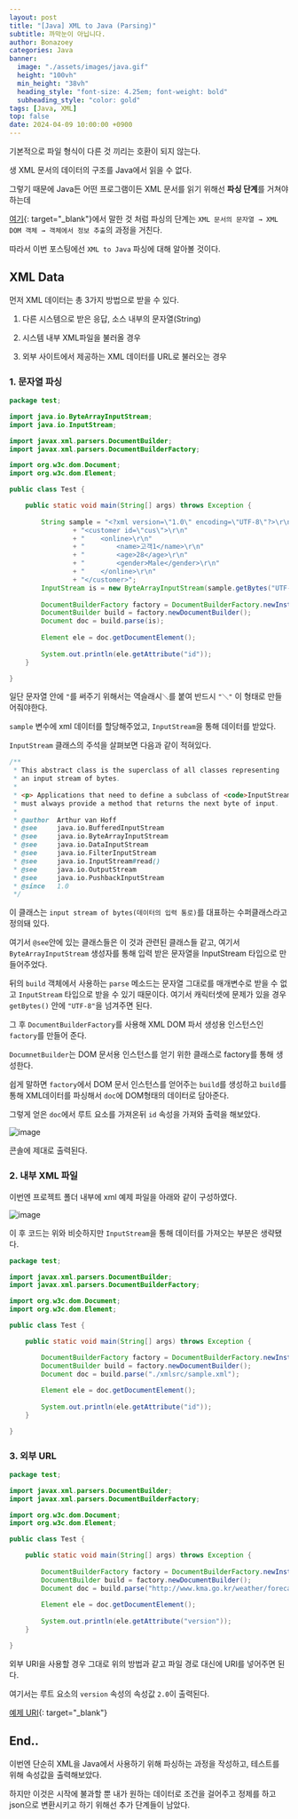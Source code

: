 ```yaml
---
layout: post
title: "[Java] XML to Java (Parsing)"
subtitle: 까막눈이 아닙니다.
author: Bonazoey
categories: Java
banner:
  image: "./assets/images/java.gif"
  height: "100vh"
  min_height: "38vh"
  heading_style: "font-size: 4.25em; font-weight: bold"
  subheading_style: "color: gold"
tags: [Java, XML]
top: false
date: 2024-04-09 10:00:00 +0900
---
```


기본적으로 파일 형식이 다른 것 끼리는 호환이 되지 않는다.

생 XML 문서의 데이터의 구조를 Java에서 읽을 수 없다.

그렇기 때문에 Java든 어떤 프로그램이든 XML 문서를 읽기 위해선 **파싱 단계**를 거쳐야 하는데

[여기](https://bonazoey.github.io/basic/2024/04/05/xml.html){: target="_blank"}에서 말한 것 처럼 파싱의 단계는 `XML 문서의 문자열 → XML DOM 객체 → 객체에서 정보 추출`의 과정을 거친다.

따라서 이번 포스팅에선 `XML to Java` 파싱에 대해 알아볼 것이다.

## XML Data

먼저 XML 데이터는 총 3가지 방법으로 받을 수 있다.

1. 다른 시스템으로 받은 응답, 소스 내부의 문자열(String)

2. 시스템 내부 XML파일을 불러올 경우

3. 외부 사이트에서 제공하는 XML 데이터를 URL로 불러오는 경우

### 1. 문자열 파싱

~~~java
package test;

import java.io.ByteArrayInputStream;
import java.io.InputStream;

import javax.xml.parsers.DocumentBuilder;
import javax.xml.parsers.DocumentBuilderFactory;

import org.w3c.dom.Document;
import org.w3c.dom.Element;

public class Test {

	public static void main(String[] args) throws Exception {
		
		String sample = "<?xml version=\"1.0\" encoding=\"UTF-8\"?>\r\n"
				+ "<customer id=\"cus\">\r\n"
				+ "    <online>\r\n"
				+ "        <name>고객1</name>\r\n"
				+ "        <age>28</age>\r\n"
				+ "        <gender>Male</gender>\r\n"
				+ "    </online>\r\n"
				+ "</customer>";
		InputStream is = new ByteArrayInputStream(sample.getBytes("UTF-8"));
				
		DocumentBuilderFactory factory = DocumentBuilderFactory.newInstance();
		DocumentBuilder build = factory.newDocumentBuilder();
		Document doc = build.parse(is);
		
		Element ele = doc.getDocumentElement();
		
		System.out.println(ele.getAttribute("id"));
	}

}
~~~

일단 문자열 안에 `"`를 써주기 위해서는 역슬래시`＼`를 붙여 반드시 `"＼"` 이 형태로 만들어줘야한다.

`sample` 변수에 xml 데이터를 할당해주었고, `InputStream`을 통해 데이터를 받았다.

`InputStream` 클래스의 주석을 살펴보면 다음과 같이 적혀있다.

~~~java
/**
 * This abstract class is the superclass of all classes representing
 * an input stream of bytes.
 *
 * <p> Applications that need to define a subclass of <code>InputStream</code>
 * must always provide a method that returns the next byte of input.
 *
 * @author  Arthur van Hoff
 * @see     java.io.BufferedInputStream
 * @see     java.io.ByteArrayInputStream
 * @see     java.io.DataInputStream
 * @see     java.io.FilterInputStream
 * @see     java.io.InputStream#read()
 * @see     java.io.OutputStream
 * @see     java.io.PushbackInputStream
 * @since   1.0
 */
~~~

이 클래스는 `input stream of bytes(데이터의 입력 통로)`를 대표하는 수퍼클래스라고 정의돼 있다.

여기서 `@see`안에 있는 클래스들은 이 것과 관련된 클래스들 같고, 여기서 `ByteArrayInputStream` 생성자를 통해 입력 받은 문자열을 InputStream 타입으로 만들어주었다.

뒤의 `build` 객체에서 사용하는 `parse` 메소드는 문자열 그대로를 매개변수로 받을 수 없고 `InputStream` 타입으로 받을 수 있기 때문이다. 여기서 캐릭터셋에 문제가 있을 경우 `getBytes()` 안에 `"UTF-8"`을 넘겨주면 된다.

그 후 `DocumentBuilderFactory`를 사용해 XML DOM 파서 생성용 인스턴스인 `factory`를 만들어 준다.

`DocumnetBuilder`는 DOM 문서용 인스턴스를 얻기 위한 클래스로 factory를 통해 생성한다.

쉽게 말하면 `factory`에서 DOM 문서 인스턴스를 얻어주는 `build`를 생성하고 `build`를 통해 XML데이터를 파싱해서 `doc`에 DOM형태의 데이터로 담아준다.

그렇게 얻은 `doc`에서 루트 요소를 가져온뒤 `id` 속성을 가져와 출력을 해보았다.

![image](https://github.com/bonazoey/bonazoey.github.io/assets/142956374/0348de9b-ab96-410b-9286-84a603a2aaf1)

콘솔에 제대로 출력된다.

### 2. 내부 XML 파일

이번엔 프로젝트 폴더 내부에 xml 예제 파일을 아래와 같이 구성하였다.

![image](https://github.com/bonazoey/bonazoey.github.io/assets/142956374/a0b172f3-5ccf-4182-9361-04878be581b1)

이 후 코드는 위와 비슷하지만 `InputStream`을 통해 데이터를 가져오는 부분은 생략됐다.

~~~java
package test;

import javax.xml.parsers.DocumentBuilder;
import javax.xml.parsers.DocumentBuilderFactory;

import org.w3c.dom.Document;
import org.w3c.dom.Element;

public class Test {

	public static void main(String[] args) throws Exception {

		DocumentBuilderFactory factory = DocumentBuilderFactory.newInstance();
		DocumentBuilder build = factory.newDocumentBuilder();
		Document doc = build.parse("./xmlsrc/sample.xml");
		
		Element ele = doc.getDocumentElement();
		
		System.out.println(ele.getAttribute("id"));
	}

}

~~~

### 3. 외부 URL

~~~java
package test;

import javax.xml.parsers.DocumentBuilder;
import javax.xml.parsers.DocumentBuilderFactory;

import org.w3c.dom.Document;
import org.w3c.dom.Element;

public class Test {

	public static void main(String[] args) throws Exception {
				
		DocumentBuilderFactory factory = DocumentBuilderFactory.newInstance();
		DocumentBuilder build = factory.newDocumentBuilder();
		Document doc = build.parse("http://www.kma.go.kr/weather/forecast/mid-term-rss3.jsp?stnId=108");
		
		Element ele = doc.getDocumentElement();
		
		System.out.println(ele.getAttribute("version"));
	}

}
~~~

외부 URI을 사용할 경우 그대로 위의 방법과 같고 파일 경로 대신에 URI를 넣어주면 된다.

여기서는 루트 요소의 `version` 속성의 속성값 `2.0`이 출력된다.

[예제 URI](https://www.kma.go.kr/weather/forecast/mid-term-rss3.jsp?stnId=108){: target="_blank"}

## End..

이번엔 단순히 XML을 Java에서 사용하기 위해 파싱하는 과정을 작성하고, 테스트를 위해 속성값을 출력해보았다.

하지만 이것은 시작에 불과할 뿐 내가 원하는 데이터로 조건을 걸어주고 정제를 하고 json으로 변환시키고 하기 위해선 추가 단계들이 남았다.
